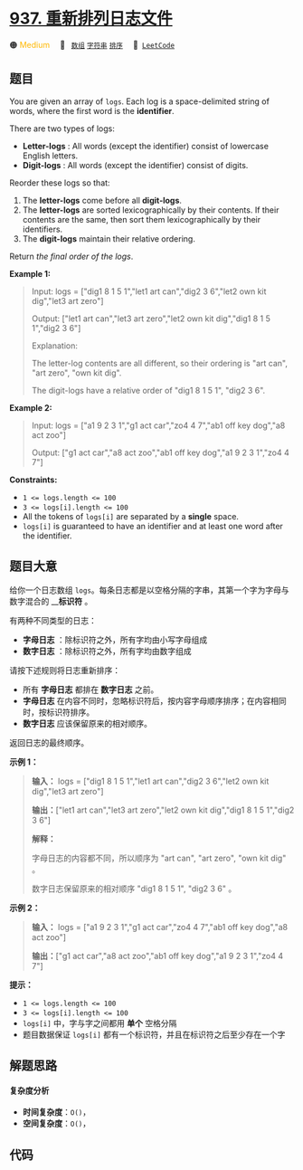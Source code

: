 # [937. 重新排列日志文件](https://leetcode.com/problems/reorder-data-in-log-files)

🟠 <font color=#ffb800>Medium</font>&emsp; 🔖&ensp; [`数组`](/leetcode/outline/tag/array.md) [`字符串`](/leetcode/outline/tag/string.md) [`排序`](/leetcode/outline/tag/sorting.md)&emsp; 🔗&ensp;[`LeetCode`](https://leetcode.com/problems/reorder-data-in-log-files)

## 题目

You are given an array of `logs`. Each log is a space-delimited string of
words, where the first word is the **identifier**.

There are two types of logs:

  * **Letter-logs** : All words (except the identifier) consist of lowercase English letters.
  * **Digit-logs** : All words (except the identifier) consist of digits.

Reorder these logs so that:

  1. The **letter-logs** come before all **digit-logs**.
  2. The **letter-logs** are sorted lexicographically by their contents. If their contents are the same, then sort them lexicographically by their identifiers.
  3. The **digit-logs** maintain their relative ordering.

Return _the final order of the logs_.



**Example 1:**

> Input: logs = ["dig1 8 1 5 1","let1 art can","dig2 3 6","let2 own kit dig","let3 art zero"]
> 
> Output: ["let1 art can","let3 art zero","let2 own kit dig","dig1 8 1 5 1","dig2 3 6"]
> 
> Explanation:
> 
> The letter-log contents are all different, so their ordering is "art can", "art zero", "own kit dig".
> 
> The digit-logs have a relative order of "dig1 8 1 5 1", "dig2 3 6".

**Example 2:**

> Input: logs = ["a1 9 2 3 1","g1 act car","zo4 4 7","ab1 off key dog","a8 act zoo"]
> 
> Output: ["g1 act car","a8 act zoo","ab1 off key dog","a1 9 2 3 1","zo4 4 7"]

**Constraints:**

  * `1 <= logs.length <= 100`
  * `3 <= logs[i].length <= 100`
  * All the tokens of `logs[i]` are separated by a **single** space.
  * `logs[i]` is guaranteed to have an identifier and at least one word after the identifier.


## 题目大意

给你一个日志数组 `logs`。每条日志都是以空格分隔的字串，其第一个字为字母与数字混合的 __**标识符** 。

有两种不同类型的日志：

  * **字母日志** ：除标识符之外，所有字均由小写字母组成
  * **数字日志** ：除标识符之外，所有字均由数字组成

请按下述规则将日志重新排序：

  * 所有 **字母日志** 都排在 **数字日志** 之前。
  * **字母日志** 在内容不同时，忽略标识符后，按内容字母顺序排序；在内容相同时，按标识符排序。
  * **数字日志** 应该保留原来的相对顺序。

返回日志的最终顺序。

**示例 1：**

> 
> 
> 
> 
> 
> **输入：** logs = ["dig1 8 1 5 1","let1 art can","dig2 3 6","let2 own kit dig","let3 art zero"]
> 
> **输出：**["let1 art can","let3 art zero","let2 own kit dig","dig1 8 1 5 1","dig2 3 6"]
> 
> **解释：**
> 
> 字母日志的内容都不同，所以顺序为 "art can", "art zero", "own kit dig" 。
> 
> 数字日志保留原来的相对顺序 "dig1 8 1 5 1", "dig2 3 6" 。
> 
> 

**示例 2：**

> 
> 
> 
> 
> 
> **输入：** logs = ["a1 9 2 3 1","g1 act car","zo4 4 7","ab1 off key dog","a8 act zoo"]
> 
> **输出：**["g1 act car","a8 act zoo","ab1 off key dog","a1 9 2 3 1","zo4 4 7"]
> 
> 

**提示：**

  * `1 <= logs.length <= 100`
  * `3 <= logs[i].length <= 100`
  * `logs[i]` 中，字与字之间都用 **单个** 空格分隔
  * 题目数据保证 `logs[i]` 都有一个标识符，并且在标识符之后至少存在一个字


## 解题思路

#### 复杂度分析

- **时间复杂度**：`O()`，
- **空间复杂度**：`O()`，

## 代码

```javascript

```
